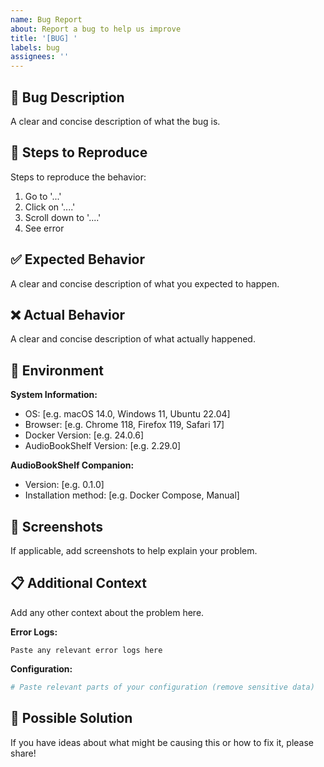 ```yaml
---
name: Bug Report
about: Report a bug to help us improve
title: '[BUG] '
labels: bug
assignees: ''
---
```


## 🐛 Bug Description
A clear and concise description of what the bug is.

## 🔄 Steps to Reproduce
Steps to reproduce the behavior:
1. Go to '...'
2. Click on '....'
3. Scroll down to '....'
4. See error

## ✅ Expected Behavior
A clear and concise description of what you expected to happen.

## ❌ Actual Behavior
A clear and concise description of what actually happened.

## 📱 Environment
**System Information:**
 - OS: [e.g. macOS 14.0, Windows 11, Ubuntu 22.04]
 - Browser: [e.g. Chrome 118, Firefox 119, Safari 17]
 - Docker Version: [e.g. 24.0.6]
 - AudioBookShelf Version: [e.g. 2.29.0]

**AudioBookShelf Companion:**
 - Version: [e.g. 0.1.0]
 - Installation method: [e.g. Docker Compose, Manual]

## 📸 Screenshots
If applicable, add screenshots to help explain your problem.

## 📋 Additional Context
Add any other context about the problem here.

**Error Logs:**
```
Paste any relevant error logs here
```

**Configuration:**
```yaml
# Paste relevant parts of your configuration (remove sensitive data)
```

## 🔧 Possible Solution
If you have ideas about what might be causing this or how to fix it, please share!